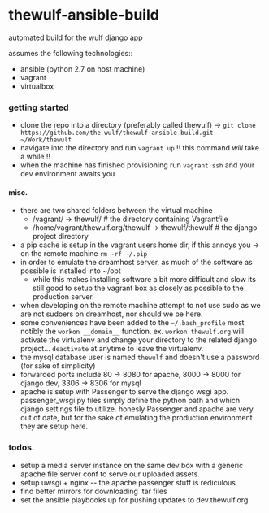 # thewulf-ansible-build
automated build for the wulf django app

assumes the following technologies::
- ansible (python 2.7 on host machine)
- vagrant
- virtualbox

### getting started
- clone the repo into a directory (preferably called thewulf) -> `git clone https://github.com/the-wulf/thewulf-ansible-build.git ~/Work/thewulf`
- navigate into the directory and run `vagrant up` !! this command _will_ take a while !!
- when the machine has finished provisioning run `vagrant ssh` and your dev environment awaits you

#### misc.
- there are two shared folders between the virtual machine
  - /vagrant/ -> thewulf/  # the directory containing Vagrantfile
  - /home/vagrant/thewulf.org/thewulf -> thewulf/thewulf  # the django project directory
- a pip cache is setup in the vagrant users home dir, if this annoys you -> on the remote machine `rm -rf ~/.pip`
- in order to emulate the dreamhost server, as much of the software as possible is installed into ~/opt
  - while this makes installing software a bit more difficult and slow its still good to setup the vagrant box as closely as possible to the production server.
- when developing on the remote machine attempt to not use sudo as we are not sudoers on dreamhost, nor should we be here.
- some conveniences have been added to the `~/.bash_profile` most notibly the `workon __domain__` function. ex. `workon thewulf.org` will activate the virtualenv and change your directory to the related django project... `deactivate` at anytime to leave the virtualenv.
- the mysql database user is named `thewulf` and doesn't use a password (for sake of simplicity)
- forwarded ports include 80 -> 8080 for apache, 8000 -> 8000 for django dev, 3306 -> 8306 for mysql
- apache is setup with Passenger to serve the django wsgi app. passenger_wsgi.py files simply define the python path and which django settings file to utilize. honesly Passenger and apache are very out of date, but for the sake of emulating the production environment they are setup here.

### todos.
- setup a media server instance on the same dev box with a generic apache file server conf to serve our uploaded assets.
- setup uwsgi + nginx -- the apache passenger stuff is rediculous
- find better mirrors for downloading .tar files
- set the ansible playbooks up for pushing updates to dev.thewulf.org
